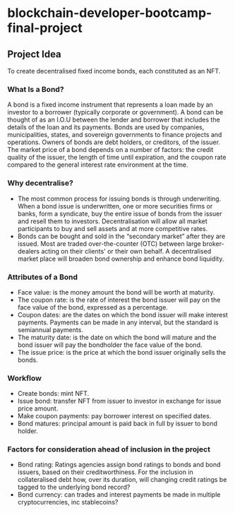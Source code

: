 # blockchain-developer-bootcamp-final-project

## Project Idea
To create decentralised fixed income bonds, each constituted as an NFT. 


### What Is a Bond?
A bond is a fixed income instrument that represents a loan made by an investor to a borrower (typically corporate or government). A bond can be thought of as an I.O.U between the lender and borrower that includes the details of the loan and its payments. Bonds are used by companies, municipalities, states, and sovereign governments to finance projects and operations. Owners of bonds are debt holders, or creditors, of the issuer.
The market price of a bond depends on a number of factors: the credit quality of the issuer, the length of time until expiration, and the coupon rate compared to the general interest rate environment at the time. 


### Why decentralise?
* The most common process for issuing bonds is through underwriting. When a bond issue is underwritten, one or more securities firms or banks, form a syndicate, buy the entire issue of bonds from the issuer and resell them to investors. Decentralisation will allow all market participants to buy and sell assets and at more competitive rates.
* Bonds can be bought and sold in the “secondary market” after they are issued. Most are traded over-the-counter (OTC) between large broker-dealers acting on their clients' or their own behalf. A decentralised market place will broaden bond ownership and enhance bond liquidity.


### Attributes of a Bond
* Face value: is the money amount the bond will be worth at maturity.
* The coupon rate: is the rate of interest the bond issuer will pay on the face value of the bond, expressed as a percentage.
* Coupon dates: are the dates on which the bond issuer will make interest payments. Payments can be made in any interval, but the standard is semiannual payments.
* The maturity date: is the date on which the bond will mature and the bond issuer will pay the bondholder the face value of the bond.
* The issue price: is the price at which the bond issuer originally sells the bonds.


### Workflow
* Create bonds: mint NFT.
* Issue bond: transfer NFT from issuer to investor in exchange for issue price amount. 
* Make coupon payments: pay borrower interest on specified dates.
* Bond matures: principal amount is paid back in full by issuer to bond holder.


### Factors for consideration ahead of inclusion in the project
* Bond rating: Ratings agencies assign bond ratings to bonds and bond issuers, based on their creditworthiness. For the inclusion in collateralised debt how, over its duration, will changing credit ratings be tagged to the underlying bond record?   
* Bond currency: can trades and interest payments be made in multiple cryptocurrencies, inc stablecoins?
